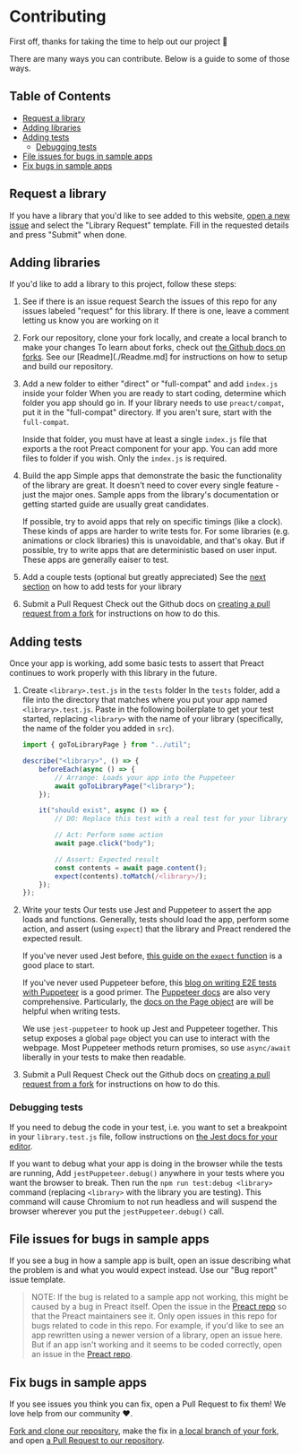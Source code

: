 # Contributing

First off, thanks for taking the time to help out our project 🎉

There are many ways you can contribute. Below is a guide to some of those ways.

## Table of Contents

* [Request a library](#request-a-library)
* [Adding libraries](#adding-libraries)
* [Adding tests](#adding-tests)
	* [Debugging tests](#debugging-tests)
* [File issues for bugs in sample apps](#file-issues-for-bugs-in-sample-apps)
* [Fix bugs in sample apps](#fix-bugs-in-sample-apps)

## Request a library

If you have a library that you'd like to see added to this website, [open a new issue](https://github.com/preactjs/preact-integrations/issues/new) and select the "Library Request" template. Fill in the requested details and press "Submit" when done.

## Adding libraries

If you'd like to add a library to this project, follow these steps:

1. See if there is an issue request
	Search the issues of this repo for any issues labeled "request" for this library. If there is one, leave a comment letting us know you are working on it

1. Fork our repository, clone your fork locally, and create a local branch to make your changes
	To learn about forks, check out [the Github docs on forks](https://help.github.com/en/articles/fork-a-repo). See our [Readme](./Readme.md] for instructions on how to setup and build our repository.

1. Add a new folder to either "direct" or "full-compat" and add `index.js` inside your folder
	When you are ready to start coding, determine which folder you app should go in. If your library needs to use `preact/compat`, put it in the "full-compat" directory. If you aren't sure, start with the `full-compat`.

	Inside that folder, you must have at least a single `index.js` file that exports a the root Preact component for your app. You can add more files to folder if you wish. Only the `index.js` is required.

1. Build the app
	Simple apps that demonstrate the basic the functionality of the library are great. It doesn't need to cover every single feature - just the major ones. Sample apps from the library's documentation or getting started guide are usually great candidates.

	If possible, try to avoid apps that rely on specific timings (like a clock). These kinds of apps are harder to write tests for. For some libraries (e.g. animations or clock libraries) this is unavoidable, and that's okay. But if possible, try to write apps that are deterministic based on user input. These apps are generally eaiser to test.

1. Add a couple tests (optional but greatly appreciated)
	See the [next section](#adding-tests) on how to add tests for your library

1. Submit a Pull Request
	Check out the Github docs on [creating a pull request from a fork](https://help.github.com/en/articles/creating-a-pull-request-from-a-fork) for instructions on how to do this.

## Adding tests

Once your app is working, add some basic tests to assert that Preact continues to work properly with this library in the future.

1. Create `<library>.test.js` in the `tests` folder
	In the `tests` folder, add a file into the directory that matches where you put your app named `<library>.test.js`. Paste in the following boilerplate to get your test started, replacing `<library>` with the name of your library (specifically, the name of the folder you added in `src`).

	```js
	import { goToLibraryPage } from "../util";

	describe("<library>", () => {
		beforeEach(async () => {
			// Arrange: Loads your app into the Puppeteer
			await goToLibraryPage("<library>");
		});

		it("should exist", async () => {
			// DO: Replace this test with a real test for your library

			// Act: Perform some action
			await page.click("body");

			// Assert: Expected result
			const contents = await page.content();
			expect(contents).toMatch(/<library>/);
		});
	});
	```

1. Write your tests
	Our tests use Jest and Puppeteer to assert the app loads and functions. Generally, tests should load the app, perform some action, and assert (using `expect`) that the library and Preact rendered the expected result.

	If you've never used Jest before, [this guide on the `expect` function](https://jestjs.io/docs/en/using-matchers) is a good place to start.

	If you've never used Puppeteer before, this [blog on writing E2E tests with Puppeteer](https://ropig.com/blog/end-end-tests-dont-suck-puppeteer/) is a good primer. The [Puppeteer docs](https://pptr.dev/) are also very comprehensive. Particularly, the [docs on the Page object](https://pptr.dev/#?show=api-class-page) are will be helpful when writing tests.

	We use `jest-puppeteer` to hook up Jest and Puppeteer together. This setup exposes a global `page` object you can use to interact with the webpage. Most Puppeteer methods return promises, so use `async/await` liberally in your tests to make then readable.
	
1. Submit a Pull Request
	Check out the Github docs on [creating a pull request from a fork](https://help.github.com/en/articles/creating-a-pull-request-from-a-fork) for instructions on how to do this.

### Debugging tests

If you need to debug the code in your test, i.e. you want to set a breakpoint in your `library.test.js` file, follow instructions on [the Jest docs for your editor](https://jestjs.io/docs/en/troubleshooting#debugging-in-vs-code).

If you want to debug what your app is doing in the browser while the tests are running, Add `jestPuppeteer.debug()` anywhere in your tests where you want the browser to break. Then run the `npm run test:debug <library>` command (replacing `<library>` with the library you are testing). This command will cause Chromium to not run headless and will suspend the browser wherever you put the `jestPuppeteer.debug()` call.

## File issues for bugs in sample apps

If you see a bug in how a sample app is built, open an issue describing what the problem is and what you would expect instead. Use our "Bug report" issue template.

> NOTE: If the bug is related to a sample app not working, this might be caused by a bug in Preact itself. Open the issue in the [Preact repo][] so that the Preact maintainers see it. Only open issues in this repo for bugs related to code in this repo. For example, if you'd like to see an app rewritten using a newer version of a library, open an issue here. But if an app isn't working and it seems to be coded correctly, open an issue in the [Preact repo][].

## Fix bugs in sample apps

If you see issues you think you can fix, open a Pull Request to fix them! We love help from our community ♥.

[Fork and clone our repository](https://help.github.com/en/articles/fork-a-repo), make the fix in [a local branch of your fork](https://help.github.com/en/articles/creating-and-deleting-branches-within-your-repository), and open [a Pull Request to our repository][creating a pull request from a fork].


[Preact repo]: https://github.com/preactjs/preact
[creating a pull request from a fork]: https://help.github.com/en/articles/creating-a-pull-request-from-a-fork

